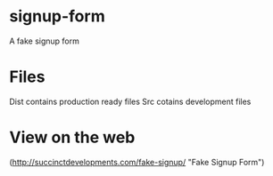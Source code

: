 # signup-form
A fake signup form

# Files
Dist contains production ready files
Src cotains development files

# View on the web
(http://succinctdevelopments.com/fake-signup/ "Fake Signup Form")
